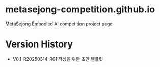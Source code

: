 # metasejong-competition.github.io
MetaSejong Embodied AI competition project page

# Version History

- V0.1-R20250314-R01 작성을 위한 초안 템플릿 